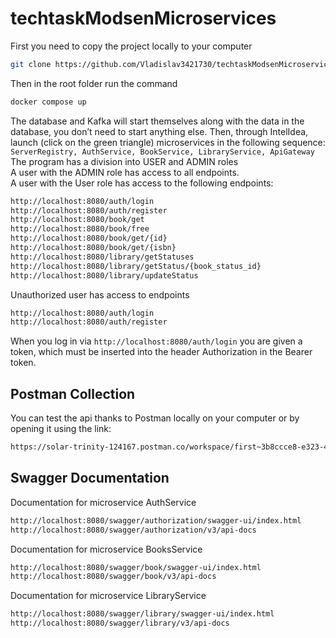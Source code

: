 ﻿# techtaskModsenMicroservices
First you need to copy the project locally to your computer<br>
```bash
git clone https://github.com/Vladislav3421730/techtaskModsenMicroservices
```
Then in the root folder run the command<br>
```bash
docker compose up
```
The database and Kafka will start themselves along with the data in the database, you don’t need to start anything else.
Then, through IntelIdea, launch (click on the green triangle) microservices in the following sequence:<br>
```ServerRegistry, AuthService, BookService, LibraryService, ApiGateway```<br>
The program has a division into USER and ADMIN roles<br>
A user with the ADMIN role has access to all endpoints.<br>
A user with the User role has access to the following endpoints:<br>
```bash
http://localhost:8080/auth/login
http://localhost:8080/auth/register
http://localhost:8080/book/get
http://localhost:8080/book/free
http://localhost:8080/book/get/{id}
http://localhost:8080/book/get/{isbn}
http://localhost:8080/library/getStatuses
http://localhost:8080/library/getStatus/{book_status_id}
http://localhost:8080/library/updateStatus
```
Unauthorized user has access to endpoints <br>
```bash
http://localhost:8080/auth/login
http://localhost:8080/auth/register
```
When you log in via ```http://localhost:8080/auth/login``` you are given a token, which must be inserted into the header Authorization in the Bearer token.
## Postman Collection
You can test the api thanks to Postman locally on your computer or by opening it using the link:<br>
```bash
https://solar-trinity-124167.postman.co/workspace/first~3b8ccce8-e323-47dd-a41b-98d3d65f7c8b/collection/29171033-f2a03f26-03ee-4881-9758-d37fa832767b?action=share&source=collection_link&creator=29171033
```
## Swagger Documentation
Documentation for microservice AuthService<br>
```bash
http://localhost:8080/swagger/authorization/swagger-ui/index.html
http://localhost:8080/swagger/authorization/v3/api-docs
```
Documentation for microservice BooksService<br>
```bash
http://localhost:8080/swagger/book/swagger-ui/index.html
http://localhost:8080/swagger/book/v3/api-docs
```
Documentation for microservice LibraryService<br>
```bash
http://localhost:8080/swagger/library/swagger-ui/index.html
http://localhost:8080/swagger/library/v3/api-docs
```
